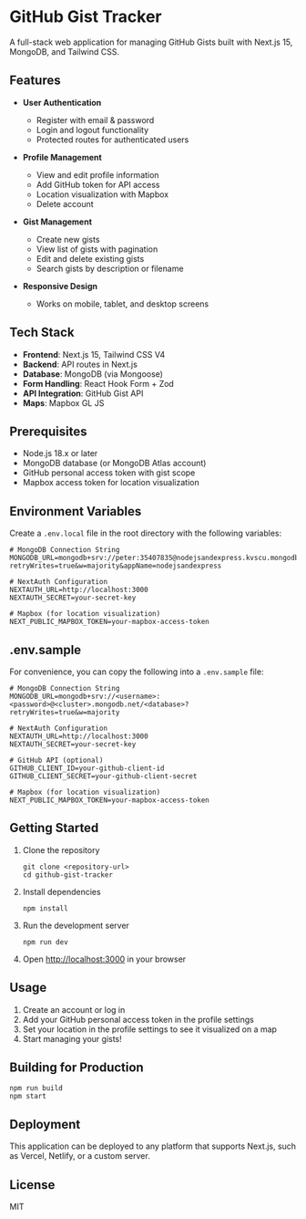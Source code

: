 # GitHub Gist Tracker

A full-stack web application for managing GitHub Gists built with Next.js 15, MongoDB, and Tailwind CSS.

## Features

- **User Authentication**

  - Register with email & password
  - Login and logout functionality
  - Protected routes for authenticated users

- **Profile Management**

  - View and edit profile information
  - Add GitHub token for API access
  - Location visualization with Mapbox
  - Delete account

- **Gist Management**

  - Create new gists
  - View list of gists with pagination
  - Edit and delete existing gists
  - Search gists by description or filename

- **Responsive Design**
  - Works on mobile, tablet, and desktop screens

## Tech Stack

- **Frontend**: Next.js 15, Tailwind CSS V4
- **Backend**: API routes in Next.js
- **Database**: MongoDB (via Mongoose)
- **Form Handling**: React Hook Form + Zod
- **API Integration**: GitHub Gist API
- **Maps**: Mapbox GL JS

## Prerequisites

- Node.js 18.x or later
- MongoDB database (or MongoDB Atlas account)
- GitHub personal access token with gist scope
- Mapbox access token for location visualization

## Environment Variables

Create a `.env.local` file in the root directory with the following variables:

```
# MongoDB Connection String
MONGODB_URL=mongodb+srv://peter:35407835@nodejsandexpress.kvscu.mongodb.net/Technical?retryWrites=true&w=majority&appName=nodejsandexpress

# NextAuth Configuration
NEXTAUTH_URL=http://localhost:3000
NEXTAUTH_SECRET=your-secret-key

# Mapbox (for location visualization)
NEXT_PUBLIC_MAPBOX_TOKEN=your-mapbox-access-token
```

## .env.sample

For convenience, you can copy the following into a `.env.sample` file:

```
# MongoDB Connection String
MONGODB_URL=mongodb+srv://<username>:<password>@<cluster>.mongodb.net/<database>?retryWrites=true&w=majority

# NextAuth Configuration
NEXTAUTH_URL=http://localhost:3000
NEXTAUTH_SECRET=your-secret-key

# GitHub API (optional)
GITHUB_CLIENT_ID=your-github-client-id
GITHUB_CLIENT_SECRET=your-github-client-secret

# Mapbox (for location visualization)
NEXT_PUBLIC_MAPBOX_TOKEN=your-mapbox-access-token
```

## Getting Started

1. Clone the repository

   ```
   git clone <repository-url>
   cd github-gist-tracker
   ```

2. Install dependencies

   ```
   npm install
   ```

3. Run the development server

   ```
   npm run dev
   ```

4. Open [http://localhost:3000](http://localhost:3000) in your browser

## Usage

1. Create an account or log in
2. Add your GitHub personal access token in the profile settings
3. Set your location in the profile settings to see it visualized on a map
4. Start managing your gists!

## Building for Production

```
npm run build
npm start
```

## Deployment

This application can be deployed to any platform that supports Next.js, such as Vercel, Netlify, or a custom server.

## License

MIT
